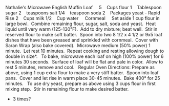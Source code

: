 Nathalie's Microwave English Muffin Loaf
 
 
5    Cups flour
1    Tablespoon sugar
2    teaspoons salt
1/4    teaspoon soda
2    Packages yeast - Rapid Rise
2    Cups milk
1/2    Cup water
    Cornmeal
 
 
Set aside 1 cup flour in large bowl.  Combine remaining flour, sugar, salt, soda and yeast.  Heat liquid until very warm (125-130°F).  Add to dry mixture; beat well.  Stir in reserved flour to make soft batter.  Spoon into two 8 1/2 x 4 1/2 or 9x5 loaf dishes that have been greased and sprinkled with cornmeal.  Cover with Saran Wrap (also bake covered).  Microwave medium (50% power) 1 minute.  Let rest 10 minutes.  Repeat cooking and resting allowing dough to double in size*.  
To bake, microwave each loaf on high (100% power) for 6 minutes 30 seconds.  Surface of loaf will be flat and pale in color.  Allow to rest 5 minutes, remove and cool. 
 
Regular Oven Directions: 
Prepare as above, using 1 cup extra flour to make a very stiff batter.  Spoon into loaf pans.  Cover and let rise in warm place 30-45 minutes.  Bake 400° for 25 minutes.
 
To use dry yeast, prepare as above using 3 cups flour in first mixing step.  Stir in remaining flour to make desired batter.
 
* 3 times?
